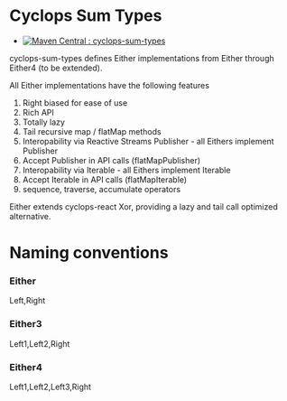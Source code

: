 # Cyclops Sum Types

* [![Maven Central : cyclops-sum-types](https://maven-badges.herokuapp.com/maven-central/com.aol.cyclops/cyclops-sum-types/badge.svg)](https://maven-badges.herokuapp.com/maven-central/com.aol.cyclops/cyclops-sum-types)

cyclops-sum-types defines Either implementations from Either through Either4 (to be extended).

All Either implementations have the following features


1. Right biased for ease of use
1. Rich API
1. Totally lazy
1. Tail recursive map / flatMap methods
1. Interopability via Reactive Streams Publisher - all Eithers implement Publisher
1. Accept Publisher in API calls (flatMapPublisher)
1. Interopability via Iterable - all Eithers implement Iterable
1. Accept Iterable in API calls (flatMapIterable)
1. sequence, traverse, accumulate operators

Either extends cyclops-react Xor, providing a lazy and tail call optimized alternative.

# Naming conventions

### Either 
Left,Right

### Either3
Left1,Left2,Right

### Either4
Left1,Left2,Left3,Right
